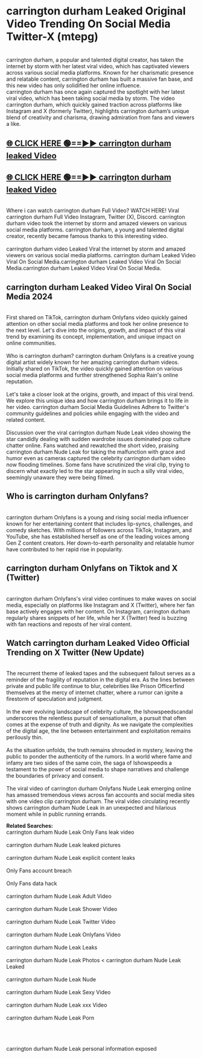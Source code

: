 # carrington durham Leaked Original Video Trending On Social Media Twitter-X (mtepg)

<br>
carrington durham, a popular and talented digital creator, has taken the internet by storm with her latest viral video, which has captivated viewers across various social media platforms. Known for her charismatic presence and relatable content, carrington durham has built a massive fan base, and this new video has only solidified her online influence.
<br>
carrington durham has once again captured the spotlight with her latest viral video, which has been taking social media by storm. The video carrington durham, which quickly gained traction across platforms like Instagram and X (formerly Twitter), highlights carrington durham’s unique blend of creativity and charisma, drawing admiration from fans and viewers a like.
<br>

## [🌐 CLICK HERE 🟢==►►  carrington durham leaked Video ](https://onlyclips.site?title=carrington_durham&ref=git)

## [🌐 CLICK HERE 🟢==►►  carrington durham leaked Video ](https://onlyclips.site?title=carrington_durham&ref=git)



<br>
Where i can watch carrington durham Full Video? WATCH HERE! Viral carrington durham Full Video Instagram, Twitter (X), Discord. carrington durham video took the internet by storm and amazed viewers on various social media platforms. carrington durham, a young and talented digital creator, recently became famous thanks to this interesting video.
<br><br>
carrington durham video Leaked Viral the internet by storm and amazed viewers on various social media platforms. carrington durham Leaked Video Viral On Social Media.carrington durham Leaked Video Viral On Social Media.carrington durham Leaked Video Viral On Social Media.
<br>

<h2>carrington durham Leaked Video Viral On Social Media 2024</h2>
<br>
First shared on TikTok, carrington durham Onlyfans video quickly gained attention on other social media platforms and took her online presence to the next level. Let's dive into the origins, growth, and impact of this viral trend by examining its concept, implementation, and unique impact on online communities.
<br><br>
Who is carrington durham? carrington durham Onlyfans is a creative young digital artist widely known for her amazing carrington durham videos. Initially shared on TikTok, the video quickly gained attention on various social media platforms and further strengthened Sophia Rain's online reputation.
<br><br>
Let's take a closer look at the origins, growth, and impact of this viral trend. We explore this unique idea and how carrington durham brings it to life in her video. carrington durham Social Media Guidelines Adhere to Twitter's community guidelines and policies while engaging with the video and related content.
<br><br>
Discussion over the viral carrington durham Nude Leak video showing the star candidly dealing with sudden wardrobe issues dominated pop culture chatter online. Fans watched and rewatched the short video, praising carrington durham Nude Leak for taking the malfunction with grace and humor even as cameras captured the celebrity carrington durham video now flooding timelines. Some fans have scrutinized the viral clip, trying to discern what exactly led to the star appearing in such a silly viral video, seemingly unaware they were being filmed.
<br>

<h2>Who is carrington durham Onlyfans?</h2>
<br>
carrington durham Onlyfans is a young and rising social media influencer known for her entertaining content that includes lip-syncs, challenges, and comedy sketches. With millions of followers across TikTok, Instagram, and YouTube, she has established herself as one of the leading voices among Gen Z content creators. Her down-to-earth personality and relatable humor have contributed to her rapid rise in popularity.
<br>
<h2>carrington durham Onlyfans on Tiktok and X (Twitter)</h2>
<br>
carrington durham Onlyfans's viral video continues to make waves on social media, especially on platforms like Instagram and X (Twitter), where her fan base actively engages with her content. On Instagram, carrington durham regularly shares snippets of her life, while her X (Twitter) feed is buzzing with fan reactions and reposts of her viral content.
<br>
<h2>Watch carrington durham Leaked Video Official Trending on X Twitter (New Update)</h2>
<br>
The recurrent theme of leaked tapes and the subsequent fallout serves as a reminder of the fragility of reputation in the digital era. As the lines between private and public life continue to blur, celebrities like Prison Officerfind themselves at the mercy of internet chatter, where a rumor can ignite a firestorm of speculation and judgment.
<br><br>
In the ever evolving landscape of celebrity culture, the Ishowspeedscandal underscores the relentless pursuit of sensationalism, a pursuit that often comes at the expense of truth and dignity. As we navigate the complexities of the digital age, the line between entertainment and exploitation remains perilously thin.
<br><br>
As the situation unfolds, the truth remains shrouded in mystery, leaving the public to ponder the authenticity of the rumors. In a world where fame and infamy are two sides of the same coin, the saga of Ishowspeedis a testament to the power of social media to shape narratives and challenge the boundaries of privacy and consent.
<br><br>
The viral video of carrington durham Onlyfans Nude Leak emerging online has amassed tremendous views across fan accounts and social media sites with one video clip carrington durham. The viral video circulating recently shows carrington durham Nude Leak in an unexpected and hilarious moment while in public running errands.
<br>

<strong>Related Searches:</strong>
<br>
carrington durham Nude Leak Only Fans leak video
<br><br>
carrington durham Nude Leak leaked pictures
<br><br>
carrington durham Nude Leak explicit content leaks
<br><br>
Only Fans account breach
<br><br>
Only Fans data hack
<br><br>
carrington durham Nude Leak Adult Video
<br><br>
carrington durham Nude Leak Shower Video
<br><br>
carrington durham Nude Leak Twitter Video
<br><br>
carrington durham Nude Leak Onlyfans Video
<br><br>
carrington durham Nude Leak Leaks
<br><br>
carrington durham Nude Leak Photos
<
carrington durham Nude Leak Leaked
<br><br>
carrington durham Nude Leak Nude
<br><br>
carrington durham Nude Leak Sexy Video
<br><br>
carrington durham Nude Leak xxx Video
<br><br>
carrington durham Nude Leak Porn
<br><br>

<br><br>
carrington durham Nude Leak personal information exposed